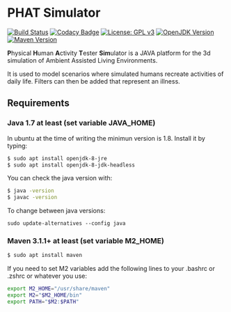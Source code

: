 # PHAT Simulator
[![Build Status](https://travis-ci.com/Melkoroth/phatsim.svg?branch=master)](https://travis-ci.com/Melkoroth/phatsim)
[![Codacy Badge](https://api.codacy.com/project/badge/Grade/a85d9d9f7e2e458cb8b4ea9edf734994)](https://www.codacy.com/app/Melkoroth/phatsim?utm_source=github.com&amp;utm_medium=referral&amp;utm_content=Melkoroth/phatsim&amp;utm_campaign=Badge_Grade)
[![License: GPL v3](https://img.shields.io/badge/License-GPL%20v3-blue.svg)](https://www.gnu.org/licenses/gpl-3.0)
[![OpenJDK Version](https://img.shields.io/badge/openjdk-v1.8-red.svg)](http://openjdk.java.net/)
[![Maven Version](https://img.shields.io/badge/maven-v3.1.1-orange.svg)](http://maven.apache.org/)

**P**hysical **H**uman **A**ctivity **T**ester **Sim**ulator is a JAVA platform for the 3d simulation of Ambient Assisted Living Environments.

It is used to model scenarios where simulated humans recreate activities of daily life. Filters can then be added that represent an illness.


## Requirements

### Java 1.7 at least (set variable JAVA_HOME)

In ubuntu at the time of writing the minimun version is 1.8. Install it by typing:
```bash
$ sudo apt install openjdk-8-jre
$ sudo apt install openjdk-8-jdk-headless
```
You can check the java version with:
```bash
$ java -version
$ javac -version
```
To change between java versions:
```
sudo update-alternatives --config java
```

### Maven 3.1.1+ at least (set variable M2_HOME)

```bash
$ sudo apt install maven
```
If you need to set M2 variables add the following lines to your .bashrc or .zshrc or whatever you use:
```bash
export M2_HOME="/usr/share/maven"
export M2="$M2_HOME/bin"
export PATH="$M2:$PATH"
```

